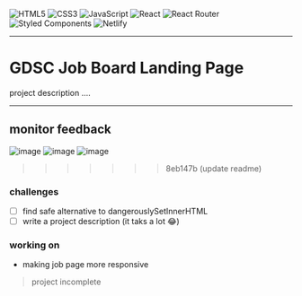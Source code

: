 ![HTML5](https://img.shields.io/badge/html5-%23E34F26.svg?style=for-the-badge&logo=html5&logoColor=white)
![CSS3](https://img.shields.io/badge/css3-%231572B6.svg?style=for-the-badge&logo=css3&logoColor=white)
![JavaScript](https://img.shields.io/badge/javascript-%23323330.svg?style=for-the-badge&logo=javascript&logoColor=%23F7DF1E)
![React](https://img.shields.io/badge/react-%2320232a.svg?style=for-the-badge&logo=react&logoColor=%2361DAFB)
![React Router](https://img.shields.io/badge/React_Router-CA4245?style=for-the-badge&logo=react-router&logoColor=white)
![Styled Components](https://img.shields.io/badge/styled--components-DB7093?style=for-the-badge&logo=styled-components&logoColor=white)
![Netlify](https://img.shields.io/badge/netlify-%23000000.svg?style=for-the-badge&logo=netlify&logoColor=#00C7B7)

--------------------

# GDSC Job Board Landing Page
project description ....

--------------------

## monitor feedback
![image](../readme/monitor-feedback/responsive/responsive-10-_-10.svg)
![image](../readme/monitor-feedback/clean/clean-code-10-_-9.svg)
![image](../readme/monitor-feedback/rate/rate-a.svg)


>>>>>>> 8eb147b (update readme)





### challenges 
- [ ] find safe alternative to dangerouslySetInnerHTML
- [ ] write a project description (it taks a lot 😂) 

### working on
- making job page more responsive

> project incomplete
